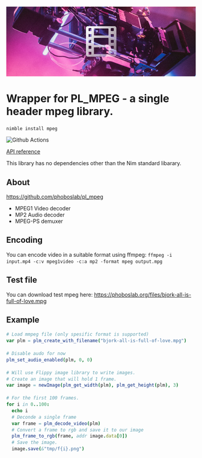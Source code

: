 ![Mpeg Logo](docs/mpegLogo.png)

# Wrapper for PL_MPEG - a single header mpeg library.

`nimble install mpeg`

![Github Actions](https://github.com/treeform/mpeg/workflows/Github%20Actions/badge.svg)

[API reference](https://nimdocs.com/treeform/mpeg)

This library has no dependencies other than the Nim standard libarary.

## About

https://github.com/phoboslab/pl_mpeg

* MPEG1 Video decoder
* MP2 Audio decoder
* MPEG-PS demuxer

## Encoding

You can encode video in a suitable format using ffmpeg:
`ffmpeg -i input.mp4 -c:v mpeg1video -c:a mp2 -format mpeg output.mpg`

## Test file

You can download test mpeg here: https://phoboslab.org/files/bjork-all-is-full-of-love.mpg

## Example

```nim
# Load mmpeg file (only spesific format is supported)
var plm = plm_create_with_filename("bjork-all-is-full-of-love.mpg")

# Disable audo for now
plm_set_audio_enabled(plm, 0, 0)

# Will use Flippy image library to write images.
# Create an image that will hold 1 frame.
var image = newImage(plm_get_width(plm), plm_get_height(plm), 3)

# For the first 100 frames.
for i in 0..100:
  echo i
  # Deconde a single frame
  var frame = plm_decode_video(plm)
  # Convert a frame to rgb and save it to our image
  plm_frame_to_rgb(frame, addr image.data[0])
  # Save the image.
  image.save(&"tmp/f{i}.png")
```
